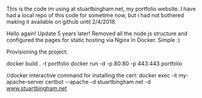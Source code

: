 This is the code im using at stuartbingham.net, my portfolio website. I have had a local repo of this code for sometime now, but i had not bothered making it available on github until 2/4/2018.

Hello again! Update 5 years later! Removed all the node.js structure and configured the pages for static hosting via Nginx in Docker. Simple :)

Provisioning the project:

docker build . -t portfolio
docker run -d -p 80:80 -p 443:443 portfolio

//docker interactive command for installing the cert:
docker exec -it my-apache-server certbot --apache -d stuartbingham.net -d www.stuartbingham.net